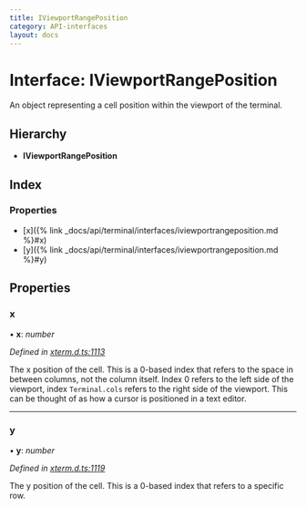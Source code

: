 ```yaml
---
title: IViewportRangePosition
category: API-interfaces
layout: docs
---
```



# Interface: IViewportRangePosition

An object representing a cell position within the viewport of the terminal.

## Hierarchy

* **IViewportRangePosition**

## Index

### Properties

* [x]({% link _docs/api/terminal/interfaces/iviewportrangeposition.md %}#x)
* [y]({% link _docs/api/terminal/interfaces/iviewportrangeposition.md %}#y)

## Properties

###  x

• **x**: *number*

*Defined in [xterm.d.ts:1113](https://github.com/xtermjs/xterm.js/blob/4.10.0/typings/xterm.d.ts#L1113)*

The x position of the cell. This is a 0-based index that refers to the
space in between columns, not the column itself. Index 0 refers to the
left side of the viewport, index `Terminal.cols` refers to the right side
of the viewport. This can be thought of as how a cursor is positioned in
a text editor.

___

###  y

• **y**: *number*

*Defined in [xterm.d.ts:1119](https://github.com/xtermjs/xterm.js/blob/4.10.0/typings/xterm.d.ts#L1119)*

The y position of the cell. This is a 0-based index that refers to a
specific row.
